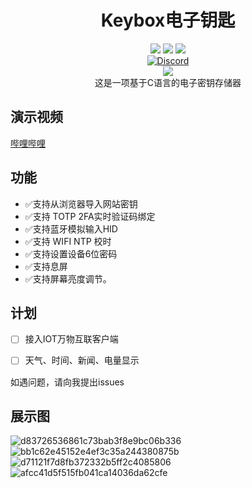 <div align="center">
    <h1>Keybox电子钥匙</h1>
    <img src="https://img.shields.io/github/license/JasonYANG170/KeyBox?label=License&style=for-the-badge">
    <img src="https://img.shields.io/github/commit-activity/w/JasonYANG170/KeyBox?style=for-the-badge">
<img src="https://img.shields.io/github/languages/count/JasonYANG170/KeyBox?logo=c&style=for-the-badge">
	<br>
    	<a href="https://discord.com/invite/az3ceRmgVe"><img alt="Discord" src="https://img.shields.io/discord/978108215499816980?style=social&logo=discord&label=echosec"></a>
  <br>
 <img src="https://github.com/JasonYANG170/KeyBox/assets/39414350/be60f9aa-8254-4ff5-99e1-27b5d7f49282">
<br>
这是一项基于C语言的电子密钥存储器
<br>

</div>

## 演示视频
[哔哩哔哩](https://www.bilibili.com/video/BV1NATFeLE5D/)
## 功能
- ✅支持从浏览器导入网站密钥
- ✅支持 TOTP 2FA实时验证码绑定
- ✅支持蓝牙模拟输入HID 
- ✅支持 WIFI NTP  校时
- ✅支持设置设备6位密码
- ✅支持息屏
- ✅支持屏幕亮度调节。
## 计划
- [ ] 接入IOT万物互联客户端
- [ ] 天气、时间、新闻、电量显示


如遇问题，请向我提出issues
## 展示图
![d83726536861c73bab3f8e9bc06b336](https://github.com/JasonYANG170/KeyBox/assets/39414350/88ef05bc-0f1f-40b4-b222-10befc1da3f3)
![bb1c62e45152e4ef3c35a244380875b](https://github.com/JasonYANG170/KeyBox/assets/39414350/ef9d16bb-cecc-4ed1-9b79-15069e8df3df)
![d71121f7d8fb372332b5ff2c4085806](https://github.com/JasonYANG170/KeyBox/assets/39414350/5fbc0bf8-bc44-4b91-8075-eac935da4c63)
![afcc41d5f515fb041ca14036da62cfe](https://github.com/JasonYANG170/KeyBox/assets/39414350/3665a827-3d27-452f-861a-24bea91334c3)






